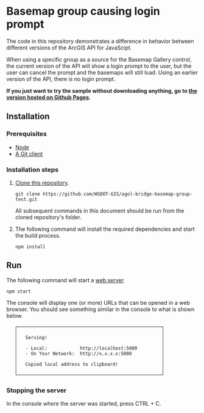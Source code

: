 # Basemap group causing login prompt

The code in this repository demonstrates a difference in behavior between different versions of the ArcGIS API for JavaScipt.

When using a specific group as a source for the Basemap Gallery control, the current version of the API will show a login prompt to the user, but the user can cancel the prompt and the basemaps will still load. Using an earlier version of the API, there is no login prompt.

**If you just want to try the sample without downloading anything, go to [the version hosted on Github Pages](https://wsdot-gis.github.io/agol-bridge-basemap-group-test/).**

## Installation

### Prerequisites

- [Node]
- [A Git client]

### Installation steps

1.  [Clone this repository][git clone].

    ```console
    git clone https://github.com/WSDOT-GIS/agol-bridge-basemap-group-test.git
    ```

    All subsequent commands in this document should be run from the cloned repository's folder.

2.  The following command will install the required dependencies and start the build process.

    ```console
    npm install
    ```

## Run

The following command will start a [web server].

```console
npm start
```

The console will display one (or more) URLs that can be opened in a web browser. You should see something similar in the console to what is shown below.

```console
   ┌─────────────────────────────────────────────────────┐
   │                                                     │
   │   Serving!                                          │
   │                                                     │
   │   - Local:            http://localhost:5000         │
   │   - On Your Network:  http://x.x.x.x:5000           │
   │                                                     │
   │   Copied local address to clipboard!                │
   │                                                     │
   └─────────────────────────────────────────────────────┘
```

### Stopping the server

In the console where the server was started, press CTRL + C.

[a git client]: https://git-scm.com/downloads
[git clone]: https://git-scm.com/book/en/v2/Git-Basics-Getting-a-Git-Repository#_git_cloning
[web server]: https://www.npmjs.com/package/serve
[node]: https://nodejs.org
